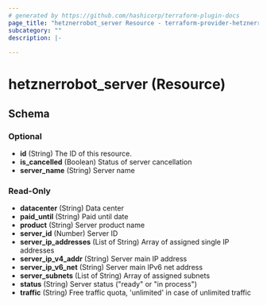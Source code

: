 ```yaml
---
# generated by https://github.com/hashicorp/terraform-plugin-docs
page_title: "hetznerrobot_server Resource - terraform-provider-hetznerrobot"
subcategory: ""
description: |-
  
---
```


# hetznerrobot_server (Resource)





<!-- schema generated by tfplugindocs -->
## Schema

### Optional

- **id** (String) The ID of this resource.
- **is_cancelled** (Boolean) Status of server cancellation
- **server_name** (String) Server name

### Read-Only

- **datacenter** (String) Data center
- **paid_until** (String) Paid until date
- **product** (String) Server product name
- **server_id** (Number) Server ID
- **server_ip_addresses** (List of String) Array of assigned single IP addresses
- **server_ip_v4_addr** (String) Server main IP address
- **server_ip_v6_net** (String) Server main IPv6 net address
- **server_subnets** (List of String) Array of assigned subnets
- **status** (String) Server status ("ready" or "in process")
- **traffic** (String) Free traffic quota, 'unlimited' in case of unlimited traffic



